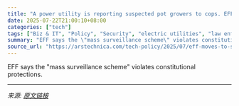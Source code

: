 ```yaml
---
title: "A power utility is reporting suspected pot growers to cops. EFF says that’s illegal."
date: 2025-07-22T21:00:10+08:00
categories: ["tech"]
tags: ["Biz & IT", "Policy", "Security", "electric utilities", "law enforcement", "privacy", "smartmeters"]
summary: "EFF says the \"mass surveillance scheme\" violates constitutional protections."
source_url: "https://arstechnica.com/tech-policy/2025/07/eff-moves-to-stop-power-utility-reporting-suspected-pot-growers-to-cops/"
---
```


EFF says the "mass surveillance scheme" violates constitutional protections.

---

*来源: [原文链接](https://arstechnica.com/tech-policy/2025/07/eff-moves-to-stop-power-utility-reporting-suspected-pot-growers-to-cops/)*
